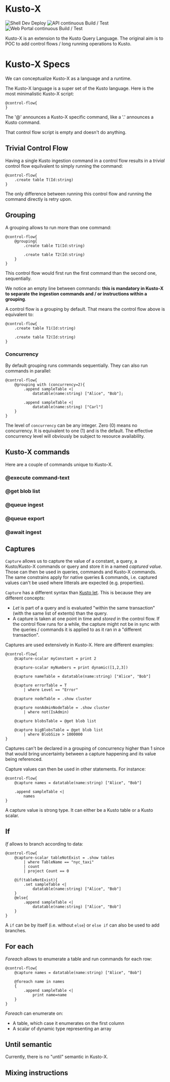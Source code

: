 # Kusto-X

![Shell Dev Deploy](https://github.com/vplauzon/kusto-x/workflows/Shell%20Dev%20Deploy/badge.svg)
![API continuous Build / Test](https://github.com/vplauzon/kusto-x/workflows/API%20continuous%20Build%20/%20Test/badge.svg)
![Web Portal continuous Build / Test](https://github.com/vplauzon/kusto-x/workflows/Web%20Portal%20continuous%20Build%20/%20Test/badge.svg)

Kusto-X is an extension to the Kusto Query Language.  The original aim is to POC to add control flows / long running operations to Kusto.

# Kusto-X Specs

We can conceptualize Kusto-X as a language and a runtime.

The Kusto-X language is a super set of the Kusto language.  Here is the most minimalistic Kusto-X script:

```kusto
@control-flow{
}
```

The '@' announces a Kusto-X specific command, like a '.' announces a Kusto command.

That control flow script is empty and doesn't do anything.

## Trivial Control Flow

Having a single Kusto ingestion command in a control flow results in a *trivial* control flow equilvalent to simply running the command:

```kusto
@control-flow{
    .create table T(Id:string)
}
```

The only difference between running this control flow and running the command directly is retry upon.

## Grouping

A grouping allows to run more than one command:

```kusto
@control-flow{
    @grouping{
        .create table T1(Id:string)

        .create table T2(Id:string)
    }
}
```

This control flow would first run the first command than the second one, sequentially.

We notice an empty line between commands:  **this is mandatory in Kusto-X to separate the ingestion commands and / or instructions within a grouping**.

A control flow is a grouping by default.  That means the control flow above is equivalent to:

```kusto
@control-flow{
    .create table T1(Id:string)

    .create table T2(Id:string)
}
```

### Concurrency

By default grouping runs commands sequentially.  They can also run commands in parallel:

```kusto
@control-flow{
    @grouping with (concurrency=2){
        .append sampleTable <|
            datatable(name:string) ["Alice", "Bob"];

        .append sampleTable <|
            datatable(name:string) ["Carl"]
    }
}
```

The level of `concurrency` can be any integer.  Zero (0) means no concurrency.  It is equivalent to one (1) and is the default.  The effective concurrency level will obviously be subject to resource availability.

## Kusto-X commands

Here are a couple of commands unique to Kusto-X.

### @execute command-text

### @get blob list

### @queue ingest

### @queue export

### @await ingest

## Captures

`Capture` allows us to capture the value of a constant, a query, a Kusto/Kusto-X commands or query and store it in a named *captured value*.  Those can then be used in queries, commands and Kusto-X commands.  The same constrains apply for native queries & commands, i.e. captured values can't be used where litterals are expected (e.g. properties).

`Capture` has a different syntax than [Kusto let](https://docs.microsoft.com/en-us/azure/data-explorer/kusto/query/letstatement).  This is because they are different concepts:

* *Let* is part of a query and is evaluated "within the same transaction" (with the same list of extents) than the query.
* A capture is taken at one point in time and *stored* in the control flow.  If the control flow runs for a while, the capture might not be in sync with the queries / commands it is applied to as it ran in a "different transaction".

Captures are used extensively in Kusto-X.  Here are different examples:

```kusto
@control-flow{
    @capture-scalar myConstant = print 2

    @capture-scalar myNumbers = print dynamic([1,2,3])

    @capture nameTable = datatable(name:string) ["Alice", "Bob"]

    @capture errorTable = T
        | where Level == "Error"
    
    @capture nodeTable = .show cluster

    @capture nonAdminNodeTable = .show cluster
        | where not(IsAdmin)

    @capture blobsTable = @get blob list

    @capture bigBlobsTable = @get blob list
        | where BlobSize > 1000000
}
```

Captures can't be declared in a grouping of concurrency higher than 1 since that would bring uncertainty between a capture happening and its value being referenced.

Capture values can then be used in other statements.  For instance:

```kusto
@control-flow{
    @capture names = datatable(name:string) ["Alice", "Bob"]

    .append sampleTable <|
        names
}
```

A capture value is strong type.  It can either be a Kusto table or a Kusto scalar.

## If

*If* allows to branch according to data:

```kusto
@control-flow{
    @capture-scalar tableNotExist = .show tables 
        | where TableName == "nyc_taxi"
        | count
        | project Count == 0

    @if(tableNotExist){
        .set sampleTable <|
            datatable(name:string) ["Alice", "Bob"]
    }
    @else{
        .append sampleTable <|
            datatable(name:string) ["Alice", "Bob"]
    }
}
```

A `if` can be by itself (i.e. without `else`) or `else if` can also be used to add branches.

## For each

*Foreach* allows to enumerate a table and run commands for each row:

```kusto
@control-flow{
    @capture names = datatable(name:string) ["Alice", "Bob"]

    @foreach name in names
    {
        .append sampleTable <|
            print name=name
    }
}
```

*Foreach* can enumerate on:

* A table, which case it enumerates on the first column
* A scalar of dynamic type representing an array

## Until semantic

Currently, there is no "until" semantic in Kusto-X.

## Mixing instructions